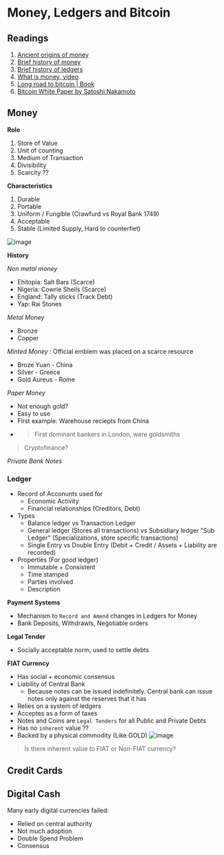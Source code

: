 # Money, Ledgers and Bitcoin

## Readings

1. [Ancient origins of money](https://www.sciencenews.org/article/money-ancient-origins-debate-mystery?tgt=nr)
2. [Brief history of money](https://spectrum.ieee.org/history-of-money)
3. [Brief history of ledgers](https://medium.com/unraveling-the-ouroboros/a-brief-history-of-ledgers-b6ab84a7ff41)
4. [What is money, video](http://www.wsj.com/video/what-is-money-an-artists-make-and-take/DAC445B2-B01C-42ED-B928-91E5E7FC3BA3.html)
5. [Long road to bitcoin | Book](./satoshi_nakamoto_bitcoin_epaper.pdf) 
6. [Bitcoin White Paper by Satoshi Nakamoto](./bitcoin_and_crypto_technologies.pdf)

## Money

**Role**

1. Store of Value
2. Unit of counting
3. Medium of Transaction
4. Divisibility
5. Scarcity ??

**Characteristics**

1. Durable
2. Portable
3. Uniform / Fungible (Crawfurd vs Royal Bank 1749)
4. Acceptable
5. Stable (Limited Supply, Hard to counterfiet)

![image](https://user-images.githubusercontent.com/43227329/156869272-628168cb-c7b0-42ad-a155-85dcc04505c1.png)

**History**

_Non metal money_
- Ehitopia: Salt Bars (Scarce)
- Nigeria: Cowrie Shells (Scarce)
- England: Tally sticks (Track Debt) 
- Yap: Rai Stones

_Metal Money_
- Bronze
- Copper

_Minted Money_ : Official emblem was placed on a scarce resource
- Broze Yuan - China
- Silver - Greece
- Gold Aureus - Rome

_Paper Money_

- Not enough gold?
- Easy to use
- First example: Warehouse reciepts from China
- > First dominant bankers in London, were goldsmiths

> Cryptofinance?

_Private Bank Notes_

### Ledger
- Record of Acconunts used for
  - Economic Activity
  - Financial relationships (Creditors, Debt)
- Types
  - Balance ledger vs Transaction Ledger
  - General ledger (Stores all transactions) vs Subsidiary ledger "Sub Ledger" (Specializations, store specific transactions)
  - Single Entry vs Double Entry (Debit + Credit / Assets + Liability are recorded)
- Properties (For good ledger)
  - Immutable + Consistent
  - Time stamped
  - Parties involved
  - Description

**Payment Systems**

- Mechanism to `Record and Amend` changes in Ledgers for Money
- Bank Deposits, Withdrawls, Negotiable orders

**Legal Tender**
- Socially acceptable norm, used to settle debts


**FIAT Currency**
- Has social + economic consensus
- Liability of Central Bank
  - Because notes can be issued indefinitely. Central bank can issue notes only against the reserves that it has 
- Relies on a system of ledgers
- Acceptes as a form of taxes
- Notes and Coins are `Legal Tenders` for all Public and Private Debts
- Has no `inherent` value ??
- Backed by a physical commodity (Like GOLD)
![image](https://user-images.githubusercontent.com/43227329/156868990-08bfb70f-6e82-4b76-9a95-f615038626ef.png)


> Is there inherent value to FIAT or Non-FIAT currency?

## Credit Cards


## Digital Cash

Many early digital currencies failed:

- Relied on central authority
- Not much adoption
- Double Spend Problem
- Consensus
